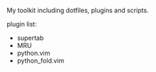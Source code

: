 My toolkit including dotfiles, plugins and scripts.

plugin list:
* supertab
* MRU
* python.vim
* python_fold.vim
